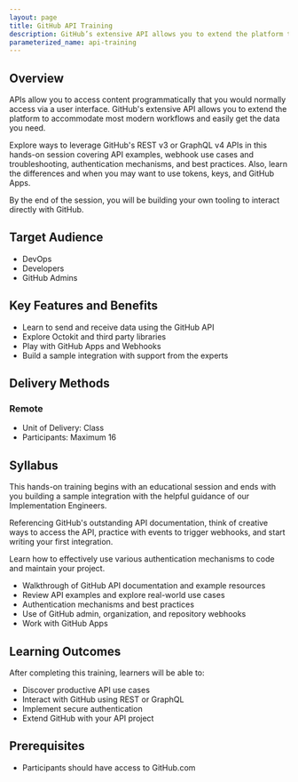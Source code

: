 ```yaml
---
layout: page
title: GitHub API Training
description: GitHub’s extensive API allows you to extend the platform to accommodate most modern workflows and easily get the data you need.
parameterized_name: api-training
---
```



## Overview

APIs allow you to access content programmatically that you would normally access via a user interface. GitHub's extensive API allows you to extend the platform to accommodate most modern workflows and easily get the data you need.

Explore ways to leverage GitHub's REST v3 or GraphQL v4 APIs in this hands-on session covering API examples, webhook use cases and troubleshooting, authentication mechanisms, and best practices. Also, learn the differences and when you may want to use tokens, keys, and GitHub Apps.

By the end of the session, you will be building your own tooling to interact directly with GitHub.

## Target Audience

- DevOps
- Developers
- GitHub Admins

## Key Features and Benefits

- Learn to send and receive data using the GitHub API
- Explore Octokit and third party libraries
- Play with GitHub Apps and Webhooks
- Build a sample integration with support from the experts

## Delivery Methods

### Remote

- Unit of Delivery: Class
- Participants: Maximum 16

## Syllabus

This hands-on training begins with an educational session and ends with you building a sample integration with the helpful guidance of our Implementation Engineers.

Referencing GitHub's outstanding API documentation, think of creative ways to access the API, practice with events to trigger webhooks, and start writing your first integration.

Learn how to effectively use various authentication mechanisms to code and maintain your project.

- Walkthrough of GitHub API documentation and example resources
- Review API examples and explore real-world use cases
- Authentication mechanisms and best practices
- Use of GitHub admin, organization, and repository webhooks
- Work with GitHub Apps

## Learning Outcomes

After completing this training, learners will be able to:

- Discover productive API use cases
- Interact with GitHub using REST or GraphQL
- Implement secure authentication
- Extend GitHub with your API project

## Prerequisites

- Participants should have access to GitHub.com
